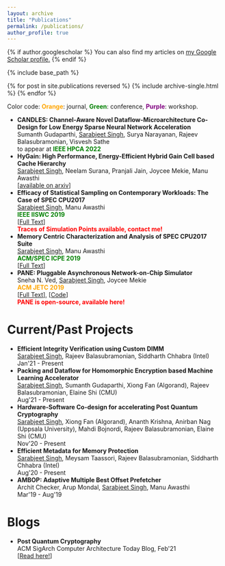 ```yaml
---
layout: archive
title: "Publications"
permalink: /publications/
author_profile: true
---
```


{% if author.googlescholar %}
  You can also find my articles on <u><a href="https://scholar.google.co.in/citations?user=yymAYRoAAAAJ&hl=en">my Google Scholar profile</a>.</u>
{% endif %}

{% include base_path %}

{% for post in site.publications reversed %}
  {% include archive-single.html %}
{% endfor %}

Color code: <span style="color:orange">**Orange**</span>: journal, <span style="color:green">**Green**</span>: conference, <span style="color:purple">**Purple**</span>: workshop.
- **CANDLES: Channel-Aware Novel Dataflow-Microarchitecture Co-Design for Low Energy Sparse Neural Network Acceleration**  
Sumanth Gudaparthi, <span style="text-decoration:underline">Sarabjeet Singh</span>, Surya Narayanan, Rajeev Balasubramonian, Visvesh Sathe  
to appear at <span style="color:green">**IEEE HPCA 2022**</span> 
- **HyGain: High Performance, Energy-Efficient Hybrid Gain Cell based Cache Hierarchy**  
<span style="text-decoration:underline">Sarabjeet Singh</span>, Neelam Surana, Pranjali Jain, Joycee Mekie, Manu Awasthi  
\[[available on arxiv](https://arxiv.org/abs/2110.01208)\] 
- **Efficacy of Statistical Sampling on Contemporary Workloads: The Case of SPEC CPU2017**  
<span style="text-decoration:underline">Sarabjeet Singh</span>, Manu Awasthi  
<span style="color:green">**IEEE IISWC 2019**</span>   
\[[Full Text](https://sarabjeetsingh007.github.io/files/iiswc19.pdf)\]  
<span style="color:red">**Traces of Simulation Points available, contact me!**</span>
- **Memory Centric Characterization and Analysis of SPEC CPU2017 Suite**  
<span style="text-decoration:underline">Sarabjeet Singh</span>, Manu Awasthi  
<span style="color:green">**ACM/SPEC ICPE 2019**</span>   
\[[Full Text](https://sarabjeetsingh007.github.io/files/icpe19.pdf)\]
- **PANE: Pluggable Asynchronous Network-on-Chip Simulator**  
Sneha N. Ved, <span style="text-decoration:underline">Sarabjeet Singh</span>, Joycee Mekie  
<span style="color:orange">**ACM JETC 2019**</span>   
\[[Full Text](https://sarabjeetsingh007.github.io/files/jetc19.pdf)\], \[[Code](https://github.com/sarabjeetsingh007/PANE)\]  
<span style="color:red">**PANE is open-source, available here!**</span>

Current/Past Projects
======
- **Efficient Integrity Verification using Custom DIMM**  
<span style="text-decoration:underline">Sarabjeet Singh</span>, Rajeev Balasubramonian, Siddharth Chhabra (Intel)  
Jan'21 - Present
- **Packing and Dataflow for Homomorphic Encryption based Machine Learning Accelerator**  
<span style="text-decoration:underline">Sarabjeet Singh</span>, Sumanth Gudaparthi, Xiong Fan (Algorand), Rajeev Balasubramonian, Elaine Shi (CMU)  
Aug'21 - Present
- **Hardware-Software Co-design for accelerating Post Quantum Cryptography**  
<span style="text-decoration:underline">Sarabjeet Singh</span>, Xiong Fan (Algorand), Ananth Krishna, Anirban Nag (Uppsala University), 
Mahdi Bojnordi, Rajeev Balasubramonian, Elaine Shi (CMU)  
Nov'20 - Present
- **Efficient Metadata for Memory Protection**  
<span style="text-decoration:underline">Sarabjeet Singh</span>, Meysam Taassori, Rajeev Balasubramonian, Siddharth Chhabra (Intel)  
Aug'20 - Present
- **AMBOP: Adaptive Multiple Best Offset Prefetcher**  
Archit Checker, Arup Mondal, <span style="text-decoration:underline">Sarabjeet Singh</span>, Manu Awasthi  
Mar'19 - Aug'19

Blogs
======
- **Post Quantum Cryptography**  
ACM SigArch Computer Architecture Today Blog, Feb'21  
\[[Read here!](https://www.sigarch.org/post-quantum-cryptography/)\]